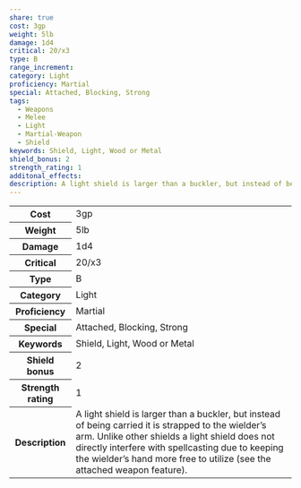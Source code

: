 ```yaml
---
share: true
cost: 3gp
weight: 5lb
damage: 1d4
critical: 20/x3
type: B
range_increment: 
category: Light
proficiency: Martial
special: Attached, Blocking, Strong
tags:
  - Weapons
  - Melee
  - Light
  - Martial-Weapon
  - Shield
keywords: Shield, Light, Wood or Metal
shield_bonus: 2
strength_rating: 1
additonal_effects: 
description: A light shield is larger than a buckler, but instead of being carried it is strapped to the wielder’s arm. Unlike other shields a light shield does not directly interfere with spellcasting due to keeping the wielder’s hand more free to utilize (see the attached weapon feature).
---
```

<p><span dir="ltr" style="overflow-x: auto;"><table><tbody><tr><th dir="ltr">Cost</th><td dir="ltr">3gp</td></tr><tr><th dir="ltr">Weight</th><td dir="ltr">5lb</td></tr><tr><th dir="ltr">Damage</th><td dir="ltr">1d4</td></tr><tr><th dir="ltr">Critical</th><td dir="ltr">20/x3</td></tr><tr><th dir="ltr">Type</th><td dir="ltr">B</td></tr><tr><th dir="ltr">Category</th><td dir="ltr">Light</td></tr><tr><th dir="ltr">Proficiency</th><td dir="ltr">Martial</td></tr><tr><th dir="ltr">Special</th><td dir="ltr">Attached, Blocking, Strong</td></tr><tr><th dir="ltr">Keywords</th><td dir="ltr">Shield, Light, Wood or Metal</td></tr><tr><th dir="ltr">Shield bonus</th><td dir="auto">2</td></tr><tr><th dir="ltr">Strength rating</th><td dir="auto">1</td></tr><tr><th dir="ltr">Description</th><td dir="ltr">A light shield is larger than a buckler, but instead of being carried it is strapped to the wielder’s arm. Unlike other shields a light shield does not directly interfere with spellcasting due to keeping the wielder’s hand more free to utilize (see the attached weapon feature).</td></tr></tbody></table></span></p>